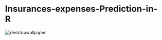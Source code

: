 # Insurances-expenses-Prediction-in-R
![desktopwallpaper](https://user-images.githubusercontent.com/94622826/213180977-89fcb61e-12a3-48ca-a20b-4c0d0571feda.png)
